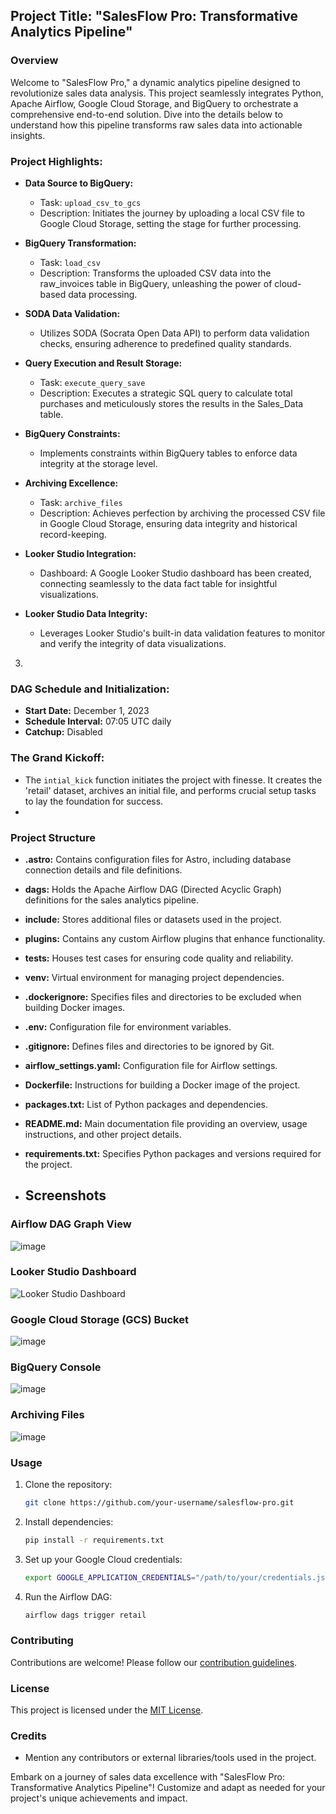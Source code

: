 ## Project Title: "SalesFlow Pro: Transformative Analytics Pipeline"

### Overview

Welcome to "SalesFlow Pro," a dynamic analytics pipeline designed to revolutionize sales data analysis. This project seamlessly integrates Python, Apache Airflow, Google Cloud Storage, and BigQuery to orchestrate a comprehensive end-to-end solution. Dive into the details below to understand how this pipeline transforms raw sales data into actionable insights.

### Project Highlights:

- **Data Source to BigQuery:**
  - Task: `upload_csv_to_gcs`
  - Description: Initiates the journey by uploading a local CSV file to Google Cloud Storage, setting the stage for further processing.

- **BigQuery Transformation:**
  - Task: `load_csv`
  - Description: Transforms the uploaded CSV data into the raw_invoices table in BigQuery, unleashing the power of cloud-based data processing.

-  **SODA Data Validation:**
   - Utilizes SODA (Socrata Open Data API) to perform data validation checks, ensuring adherence to predefined quality standards.

- **Query Execution and Result Storage:**
  - Task: `execute_query_save`
  - Description: Executes a strategic SQL query to calculate total purchases and meticulously stores the results in the Sales_Data table.

- **BigQuery Constraints:**
   - Implements constraints within BigQuery tables to enforce data integrity at the storage level.

- **Archiving Excellence:**
  - Task: `archive_files`
  - Description: Achieves perfection by archiving the processed CSV file in Google Cloud Storage, ensuring data integrity and historical record-keeping.

- **Looker Studio Integration:**
  - Dashboard: A Google Looker Studio dashboard has been created, connecting seamlessly to the data fact table for insightful visualizations.

- **Looker Studio Data Integrity:**
   - Leverages Looker Studio's built-in data validation features to monitor and verify the integrity of data visualizations.

3.
### DAG Schedule and Initialization:

- **Start Date:** December 1, 2023
- **Schedule Interval:** 07:05 UTC daily
- **Catchup:** Disabled

### The Grand Kickoff:

- The `intial_kick` function initiates the project with finesse. It creates the 'retail' dataset, archives an initial file, and performs crucial setup tasks to lay the foundation for success.
- 
### Project Structure

- **.astro:** Contains configuration files for Astro, including database connection details and file definitions.

- **dags:** Holds the Apache Airflow DAG (Directed Acyclic Graph) definitions for the sales analytics pipeline.

- **include:** Stores additional files or datasets used in the project.

- **plugins:** Contains any custom Airflow plugins that enhance functionality.

- **tests:** Houses test cases for ensuring code quality and reliability.

- **venv:** Virtual environment for managing project dependencies.

- **.dockerignore:** Specifies files and directories to be excluded when building Docker images.

- **.env:** Configuration file for environment variables.

- **.gitignore:** Defines files and directories to be ignored by Git.

- **airflow_settings.yaml:** Configuration file for Airflow settings.

- **Dockerfile:** Instructions for building a Docker image of the project.

- **packages.txt:** List of Python packages and dependencies.

- **README.md:** Main documentation file providing an overview, usage instructions, and other project details.

- **requirements.txt:** Specifies Python packages and versions required for the project.

- ## Screenshots

### Airflow DAG Graph View

![image](https://github.com/nambatibuf/SalesFlow-Pro-Transformative-Analytics-Pipeline/assets/130098870/5eaf6870-3385-4469-baa4-a221ae768369)

### Looker Studio Dashboard

![Looker Studio Dashboard](screenshots/looker_dashboard.png)

### Google Cloud Storage (GCS) Bucket

![image](https://github.com/nambatibuf/SalesFlow-Pro-Transformative-Analytics-Pipeline/assets/130098870/ba0577c2-23e8-4309-8018-b0c02c308a2c)

### BigQuery Console

![image](https://github.com/nambatibuf/SalesFlow-Pro-Transformative-Analytics-Pipeline/assets/130098870/d5b11c75-984b-40be-a2f6-428cb4362ea8)

### Archiving Files
![image](https://github.com/nambatibuf/SalesFlow-Pro-Transformative-Analytics-Pipeline/assets/130098870/83403326-9f85-489e-9919-e6d08bbcd85f)

### Usage

1. Clone the repository:

    ```bash
    git clone https://github.com/your-username/salesflow-pro.git
    ```

2. Install dependencies:

    ```bash
    pip install -r requirements.txt
    ```

3. Set up your Google Cloud credentials:

    ```bash
    export GOOGLE_APPLICATION_CREDENTIALS="/path/to/your/credentials.json"
    ```

4. Run the Airflow DAG:

    ```bash
    airflow dags trigger retail
    ```

### Contributing

Contributions are welcome! Please follow our [contribution guidelines](CONTRIBUTING.md).

### License

This project is licensed under the [MIT License](LICENSE).

### Credits

- Mention any contributors or external libraries/tools used in the project.

Embark on a journey of sales data excellence with "SalesFlow Pro: Transformative Analytics Pipeline"! Customize and adapt as needed for your project's unique achievements and impact.
